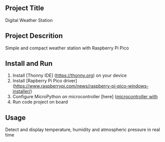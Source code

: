 ## Project Title
Digital Weather Station

## Project Descrition
Simple and compact weather station with Raspberry Pi Pico

## Install and Run
1. Install [Thonny IDE] (https://thonny.org) on your device
2. Install [Rapberry Pi Pico driver] (https://www.raspberrypi.com/news/raspberry-pi-pico-windows-installer/)
3. Configure MicroPython on microcontroller [here] ([microcontroller with ](https://projects.raspberrypi.org/en/projects/getting-started-with-the-pico/2)
4. Run code project on board

## Usage
Detect and display temperature, humidity and atmospheric pressure in real time

